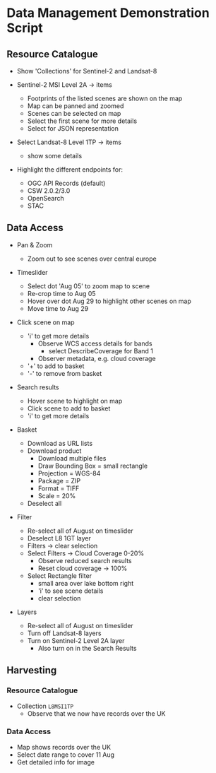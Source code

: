 
# Data Management Demonstration Script

## Resource Catalogue

* Show 'Collections' for Sentinel-2 and Landsat-8
  
* Sentinel-2 MSI Level 2A -> items
  * Footprints of the listed scenes are shown on the map
  * Map can be panned and zoomed
  * Scenes can be selected on map
  * Select the first scene for more details
  * Select for JSON representation

* Select Landsat-8 Level 1TP -> items
  * show some details

* Highlight the different endpoints for:
  * OGC API Records (default)
  * CSW 2.0.2/3.0
  * OpenSearch
  * STAC

## Data Access

* Pan & Zoom
  * Zoom out to see scenes over central europe

* Timeslider
  * Select dot 'Aug 05' to zoom map to scene
  * Re-crop time to Aug 05
  * Hover over dot Aug 29 to highlight other scenes on map
  * Move time to Aug 29

* Click scene on map
  * 'i' to get more details
    * Observe WCS access details for bands
      * select DescribeCoverage for Band 1
    * Observer metadata, e.g. cloud coverage
  * '+' to add to basket
  * '-' to remove from basket

* Search results
  * Hover scene to highlight on map
  * Click scene to add to basket
  * 'i' to get more details

* Basket
  * Download as URL lists
  * Download product
    * Download multiple files
    * Draw Bounding Box = small rectangle
    * Projection = WGS-84
    * Package = ZIP
    * Format = TIFF
    * Scale = 20%
  * Deselect all

* Filter
  * Re-select all of August on timeslider
  * Deselect L8 1GT layer
  * Filters -> clear selection
  * Select Filters -> Cloud Coverage 0-20%
    * Observe reduced search results
    * Reset cloud coverage -> 100%
  * Select Rectangle filter
    * small area over lake bottom right
    * 'i' to see scene details
    * clear selection

* Layers
  * Re-select all of August on timeslider
  * Turn off Landsat-8 layers
  * Turn on Sentinel-2 Level 2A layer
    * Also turn on in the Search Results

## Harvesting

### Resource Catalogue

* Collection `L8MSI1TP`
  * Observe that we now have records over the UK

### Data Access

* Map shows records over the UK
* Select date range to cover 11 Aug
* Get detailed info for image
